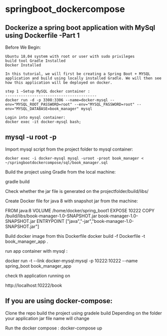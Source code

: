 # springboot_dockercompose

Dockerize a spring boot application with MySql using Dockerfile -Part 1
------------------------------------------------------------------------
Before We Begin:

    Ubuntu 18.04 system with root or user with sudo privileges
    build tool Gradle Installed
    Docker Installed 
    
    In this tutorial, we will first be creating a Spring Boot + MYSQL application and build using locally installed Gradle. We will then see how this application will be deployed on docker.
    
    step 1 –Setup MySQL docker container :
    -----------------------------------------
    docker run -d -p 3308:3306 --name=docker-mysql --env="MYSQL_ROOT_PASSWORD=root" --env="MYSQL_PASSWORD=root" --env="MYSQL_DATABASE=book_manager" mysql
    
    Login into mysql container:
    docker exec -it docker-mysql bash;
    
 
   mysql -u root -p
   -------------------------------------------------------------------
   Import mysql script from the project folder to mysql container:
   
    docker exec -i docker-mysql mysql -uroot -proot book_manager < ~/springbootdockercompose/sql/book_manager.sql

Build the project using Gradle from the local machine:

gradle build

Check whether the jar file  is generated on the projectfolder/build/libs/

Create Docker file for java 8 with snapshot jar from the machine:

FROM java:8
VOLUME /home/docker/spring_boot1 
EXPOSE 10222
COPY /build/libs/book-manager-1.0-SNAPSHOT.jar book-manager-1.0-SNAPSHOT.jar 
ENTRYPOINT ["java","-jar","book-manager-1.0-SNAPSHOT.jar"]

Build docker image from this Dockerfile
docker build -f Dockerfile -t book_manager_app .

run app container with mysql :

docker run -t --link docker-mysql:mysql -p 10222:10222 --name spring_boot book_manager_app

check th application running on 

http://localhost:10222/book


If you are using docker-compose:
--------------------------------
Clone the repo
build the project using gradele build
Depending on the folder your application jar file name will change

Run the docker compose : docker-compose up









